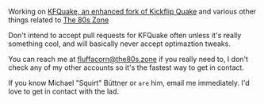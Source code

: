 Working on [KFQuake, an enhanced fork of Kickflip Quake](https://github.com/Fluffacorn/KFQuake) and various other things related to [The 80s Zone](https://the80s.zone)

Don't intend to accept pull requests for KFQuake often unless it's really something cool, and will basically never accept optimaztion tweaks.

You can reach me at fluffacorn@the80s.zone if you really need to, I don't check any of my other accounts so it's the fastest way to get in contact.

If you know Michael "Squirt" Büttner or `are` him, email me immediately. I'd love to get in contact with the lad.

<!---
fuck
--->

